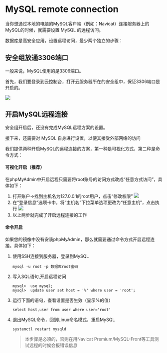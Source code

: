 # MySQL remote connection

当你想通过本地的电脑的MySQL客户端（例如：Navicat）连接服务器上的MySQL的时候，就需要设置 MySQL 的远程访问。

数据库是高安全应用，设置远程访问，最少两个独立的步骤：

## 安全组放通3306端口

一般来说，MySQL使用的是3306端口。

首先，我们要登录到云控制台，打开云服务器所在的安全组中，保证3306端口是开启的。

![](http://libs.websoft9.com/Websoft9/DocsPicture/zh/mysql/mysql3306-websoft9.png)


## 开启MySQL远程连接

安全组开启后，还没有完成MySQL远程方案的设置。  

接下来，还需要对 MySQL 自身进行设置，以便其接受外部网络的访问

我们提供两种开启MySQL的远程连接的方案，第一种是可视化方式，第二种是命令方式：  

#### 可视化开启（推荐）

在phpMyAdmin中开启远程只需要将root账号的访问方式改成“任意方式访问”，具体如下：

1. 打开账户->找到主机名为127.0.0.1的root用户，点击“修改权限”
   ![](http://libs.websoft9.com/Websoft9/DocsPicture/zh/mysql/mysql-openremote001-websoft9.png)
2. 在“登录信息”选项卡中，将“主机名”下拉菜单选项更改为“任意主机”，点击执行
   ![](http://libs.websoft9.com/Websoft9/DocsPicture/zh/mysql/mysql-openremote002-websoft9.png)
3. 以上两步就完成了开启远程连接的工作

#### 命令开启

如果您的镜像中没有安装phpMyAdmin，那么就需要通过命令方式开启远程连接。具体如下：

1. 使用SSH连接到服务器，登录到MySQL
   ```
   mysql -u root -p 数据库root密码
   ```
 
2. 写入SQL语句,开启远程访问
   ```
   mysql>  use mysql;
   mysql>  update user set host = '%' where user = 'root';
   ```

3. 运行下面的语句，查看设置是否生效（显示%的值）
   ```
   select host,user from user where user='root'
   ```
4. 退出MySQL命令，回到Linux命名模式，重启MySQL
   ```
   systemctl restart mysqld
   ```
   > 本步骤是必须的，否则在用Navicat Premium/MySQL-Front等工具测试远程的时候会报错误信息